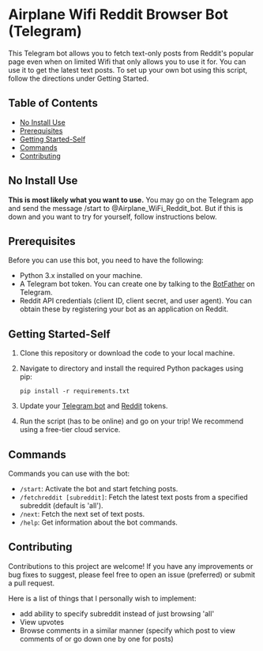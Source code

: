 # Airplane Wifi Reddit Browser Bot (Telegram)

This Telegram bot allows you to fetch text-only posts from Reddit's popular page even when on limited Wifi that only allows you to use it for. You can use it to get the latest text posts. To set up your own bot using this script, follow the directions under Getting Started.

## Table of Contents

- [No Install Use](#no-install-use)
- [Prerequisites](#prerequisites)
- [Getting Started-Self](#getting-started-self)
- [Commands](#commands)
- [Contributing](#contributing)

## No Install Use

**This is most likely what you want to use.** You may go on the Telegram app and send the message /start to @Airplane_WiFi_Reddit_bot. But if this is down and you want to try for yourself, follow instructions below.

## Prerequisites

Before you can use this bot, you need to have the following:

- Python 3.x installed on your machine.
- A Telegram bot token. You can create one by talking to the [BotFather](https://core.telegram.org/bots#botfather) on Telegram.
- Reddit API credentials (client ID, client secret, and user agent). You can obtain these by registering your bot as an application on Reddit.

## Getting Started-Self

1. Clone this repository or download the code to your local machine.

2. Navigate to directory and install the required Python packages using pip:

   ```shell
   pip install -r requirements.txt

3. Update your [Telegram bot](https://core.telegram.org/bots/features#creating-a-new-bot) and [Reddit](https://www.reddit.com/prefs/apps) tokens.
4. Run the script (has to be online) and go on your trip! We recommend using a free-tier cloud service.

## Commands
Commands you can use with the bot:

- `/start`: Activate the bot and start fetching posts.
- `/fetchreddit [subreddit]`: Fetch the latest text posts from a specified subreddit (default is 'all').
- `/next`: Fetch the next set of text posts.
- `/help`: Get information about the bot commands.

## Contributing
Contributions to this project are welcome! If you have any improvements or bug fixes to suggest, please feel free to open an issue (preferred) or submit a pull request.

Here is a list of things that I personally wish to implement:
- add ability to specify subreddit instead of just browsing 'all'
- View upvotes
- Browse comments in a similar manner (specify which post to view comments of or go down one by one for posts)
